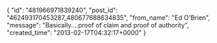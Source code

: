  {
   "id": "481966971839240",
   "post_id": "462493170453287_480677688634835",
   "from_name": "Ed O'Brien",
   "message": "Basically....proof of claim and proof of authority",
   "created_time": "2013-02-17T04:32:17+0000"
 }
